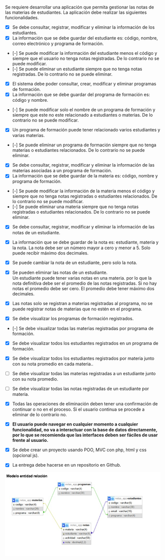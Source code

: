 Se requiere desarrollar una aplicación que permita gestionar las notas de las materias de estudiantes. La aplicación debe realizar las siguientes funcionalidades.

- [x] Se debe consultar, registrar, modificar y eliminar la información de los estudiantes.  
- [x] La información que se debe guardar del estudiante es: código, nombre, correo electrónico y programa de formación.  
- [-] Se puede modificar la información del estudiante menos el código y siempre que el usuario no tenga notas registradas. De lo contrario no se puede modificar.  
- [-] Se puede eliminar un estudiante siempre que no tenga notas registradas. De lo contrario no se puede eliminar.  
    
- [x] El sistema debe poder consultar, crear, modificar y eliminar programas de formación.  
- [x] La información que se debe guardar del programa de formación es: código y nombre.  
- [-] Se puede modificar solo el nombre de un programa de formación y siempre que este no este relacionado a estudiantes o materias. De lo contrario no se puede modificar.  
- [x] Un programa de formación puede tener relacionado varios estudiantes y varias materias.  
- [-] Se puede eliminar un programa de formación siempre que no tenga materias o estudiantes relacionados. De lo contrario no se puede eliminar.  
    
- [x] Se debe consultar, registrar, modificar y eliminar la información de las materias asociadas a un programa de formación.  
- [x] La información que se debe guardar de la materia es: código, nombre y programa de formación.  
- [-] Se puede modificar la información de la materia menos el código y siempre que no tenga notas registradas o estudiantes relacionados. De lo contrario no se puede modificar.  
- [-] Se puede eliminar una materia siempre que no tenga notas registradas o estudiantes relacionados. De lo contrario no se puede eliminar.

- [x] Se debe consultar, registrar, modificar y eliminar la información de las notas de un estudiante.  
- [x] La información que se debe guardar de la nota es: estudiante, materia y la nota. La nota debe ser un número mayor a cero y menor a 5\. Solo puede recibir máximo dos decimales.  
- [x] Se puede cambiar la nota de un estudiante, pero solo la nota.  
- [x] Se pueden eliminar las notas de un estudiante.  
  Un estudiante puede tener varias notas en una materia. por lo que la nota definitiva debe ser el promedio de las notas registradas. Si no hay notas el promedio debe ser cero. El promedio debe tener máximo dos decimales.  
- [x] Las notas solo se registran a materias registradas al programa, no se puede registrar notas de materias que no estén en el programa.  
    
- [x] Se debe visualizar los programas de formación registrados.  
- [-] Se debe visualizar todas las materias registradas por programa de formación.  
- [x] Se debe visualizar todos los estudiantes registrados en un programa de formación.  
- [x] Se debe visualizar todos los estudiantes registrados por materia junto con su nota promedio en cada materia..  
- [ ] Se debe visualizar todas las materias registradas a un estudiante junto con su nota promedio.  
- [ ] Se debe visualizar todas las notas registradas de un estudiante por materia.  
- [x] Todas las operaciones de eliminación deben tener una confirmación de continuar o no en el proceso. Si el usuario continua se procede a eliminar de lo contrario no.  
- [x] **El usuario puede navegar en cualquier momento a cualquier funcionalidad, no va a interactuar con la base de datos directamente, por lo que se recomienda que las interfaces deben ser fáciles de usar frente al usuario.**  
    
- [x] Se debe crear un proyecto usando POO, MVC con php, html y css (opcional js).  
- [x] La entrega debe hacerse en un repositorio en Github.

![Modelo](Modelo-entidad-relacion.jpeg)
